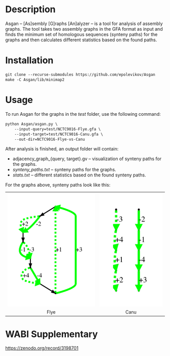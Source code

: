 # Description
Asgan – [As]sembly [G]raphs [An]alyzer – is a tool for analysis of assembly graphs.
The tool takes two assembly graphs in the GFA format as input and finds the minimum set of
homologous sequences (synteny paths) for the graphs and then calculates different statistics
based on the found paths.

# Installation
```
git clone --recurse-submodules https://github.com/epolevikov/Asgan
make -C Asgan/lib/minimap2
```

# Usage
To run Asgan for the graphs in the _test_ folder, use the following command:
```
python Asgan/asgan.py \
    --input-query=test/NCTC9016-Flye.gfa \
    --input-target=test/NCTC9016-Canu.gfa \
    --out-dir=NCTC9016-Flye-vs-Canu
```
After analysis is finished, an output folder will contain:
* adjacency_graph_{query, target}.gv – visualization of synteny paths for the graphs.
* _synteny_paths.txt_ – synteny paths for the graphs.
* _stats.txt_ – different statistics based on the found synteny paths.

For the graphs above, synteny paths look like this:

<table align="center">
    <tr>
        <th><img src="https://github.com/epolevikov/Asgan/blob/master/graph-examples/flye.png" width=275></th>
        <th><img src="https://github.com/epolevikov/Asgan/blob/master/graph-examples/canu.png" width=200></th>
    </tr>
    <tr align="center">
        <td>Flye</td>
        <td>Canu</td>
    </tr>
</table>

# WABI Supplementary

https://zenodo.org/record/3198701
